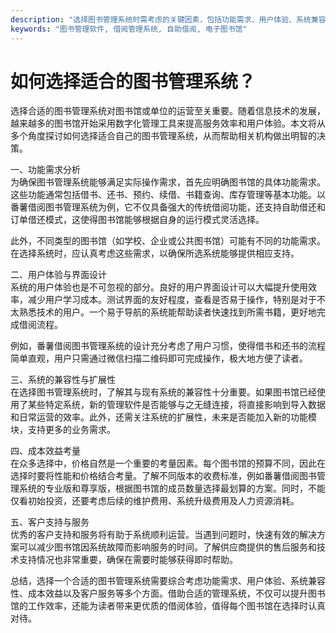 ```yaml
---
description: "选择图书管理系统时需考虑的关键因素，包括功能需求、用户体验、系统兼容性和价格等，为图书馆或单位提供有效借阅管理方案。"
keywords: "图书管理软件, 借阅管理系统, 自助借阅, 电子图书馆"
---
```

# 如何选择适合的图书管理系统？

选择合适的图书管理系统对图书馆或单位的运营至关重要。随着信息技术的发展，越来越多的图书馆开始采用数字化管理工具来提高服务效率和用户体验。本文将从多个角度探讨如何选择适合自己的图书管理系统，从而帮助相关机构做出明智的决策。

一、功能需求分析  
为确保图书管理系统能够满足实际操作需求，首先应明确图书馆的具体功能需求。这些功能通常包括借书、还书、预约、续借、书籍查询、库存管理等基本功能。以番薯借阅图书管理系统为例，它不仅具备强大的传统借阅功能，还支持自助借还和订单借还模式，这使得图书馆能够根据自身的运行模式灵活选择。

此外，不同类型的图书馆（如学校、企业或公共图书馆）可能有不同的功能需求。在选择系统时，应认真考虑这些需求，以确保所选系统能够提供相应支持。

二、用户体验与界面设计  
系统的用户体验也是不可忽视的部分。良好的用户界面设计可以大幅提升使用效率，减少用户学习成本。测试界面的友好程度，查看是否易于操作，特别是对于不太熟悉技术的用户。一个易于导航的系统能帮助读者快速找到所需书籍，更好地完成借阅流程。

例如，番薯借阅图书管理系统的设计充分考虑了用户习惯，使得借书和还书的流程简单直观，用户只需通过微信扫描二维码即可完成操作，极大地方便了读者。

三、系统的兼容性与扩展性  
在选择图书管理系统时，了解其与现有系统的兼容性十分重要。如果图书馆已经使用了某些特定系统，新的管理软件是否能够与之无缝连接，将直接影响到导入数据和日常运营的效率。此外，还需关注系统的扩展性，未来是否能加入新的功能模块，支持更多的业务需求。

四、成本效益考量  
在众多选择中，价格自然是一个重要的考量因素。每个图书馆的预算不同，因此在选择时要将性能和价格结合考量。了解不同版本的收费标准，例如番薯借阅图书管理系统的专业版和尊享版，根据图书馆的成员数量选择最划算的方案。同时，不能仅看初始投资，还要考虑后续的维护费用、系统升级费用及人力资源消耗。

五、客户支持与服务  
优秀的客户支持和服务将有助于系统顺利运营。当遇到问题时，快速有效的解决方案可以减少图书馆因系统故障而影响服务的时间。了解供应商提供的售后服务和技术支持情况也非常重要，确保在需要时能够获得即时帮助。

总结，选择一个合适的图书管理系统需要综合考虑功能需求、用户体验、系统兼容性、成本效益以及客户服务等多个方面。借助合适的管理系统，不仅可以提升图书馆的工作效率，还能为读者带来更优质的借阅体验，值得每个图书馆在选择时认真对待。
